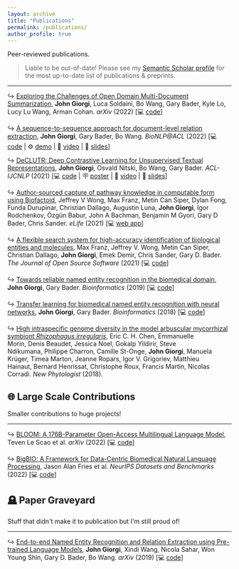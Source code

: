 ```yaml
---
layout: archive
title: "Publications"
permalink: /publications/
author_profile: true
---
```


<!-- Going to do this in pure markdown, so comment out the boilerplate>

<!-- {% if author.googlescholar %}
  You can also find my articles on <u><a href="{{author.googlescholar}}">my Google Scholar profile</a>.</u>
{% endif %}

{% include base_path %}

{% for post in site.publications reversed %}
  {% include archive-single.html %}
{% endfor %} -->

Peer-reviewed publications.

> Liable to be out-of-date! Please see my [Semantic Scholar profile](https://www.semanticscholar.org/author/John-Giorgi/37585306) for the most up-to-date list of publications & preprints.

---

↪ [Exploring the Challenges of Open Domain Multi-Document Summarization](https://arxiv.org/abs/2212.10526),
__John Giorgi__, Luca Soldaini, Bo Wang, Gary Bader, Kyle Lo, Lucy Lu Wang, Arman Cohan. _arXiv_ (2022) [💻 [code](https://github.com/allenai/open-mds)]

↪ [A sequence-to-sequence approach for document-level relation extraction](https://aclanthology.org/2022.bionlp-1.2/),
__John Giorgi__, Gary Bader, Bo Wang. _BioNLP@ACL_ (2022) [💻 [code](https://github.com/johngiorgi/seq2rel) | ⚙️ [demo](https://share.streamlit.io/johngiorgi/seq2rel/main/demo.py) | 🎥 [video](https://aclanthology.org/2022.bionlp-1.2.mp4) | 🛝 [slides](https://docs.google.com/presentation/d/1eJ3uFakfjSFmuMrYiA-PtMY5QFhm8kRSykFkkxw_6LM/edit?usp=sharing)]

↪ [DeCLUTR: Deep Contrastive Learning for Unsupervised Textual Representations](https://aclanthology.org/2021.acl-long.72/),
__John Giorgi__, Osvald Nitski, Bo Wang, Gary Bader. _ACL-IJCNLP_ (2021) [💻 [code](https://github.com/JohnGiorgi/DeCLUTR) | 🪧 [poster](https://drive.google.com/file/d/17PfPPMJEn_v1VmvhMtu65TY1blf0_LjA/view?usp=sharing) | 🎥 [video](https://aclanthology.org/2021.acl-long.72.mp4) | 🛝 [slides](https://docs.google.com/presentation/d/1Xm5HiGIyRTb28aw-VnCM12mUyZCSl0tZR1W-UyAW6AQ/edit?usp=sharing)]

↪ [Author-sourced capture of pathway knowledge in computable form using Biofactoid](https://elifesciences.org/articles/68292), Jeffrey V Wong, Max Franz, Metin Can Siper, Dylan Fong, Funda Durupinar, Christian Dallago, Augustin Luna, __John Giorgi__, Igor Rodchenkov, Özgün Babur, John A Bachman, Benjamin M Gyori, Gary D Bader, Chris Sander. _eLife_ (2021) [💻 [web app](https://biofactoid.org/)]

↪ [A flexible search system for high-accuracy identification of biological entities and molecules](https://joss.theoj.org/papers/10.21105/joss.03756), Max Franz, Jeffrey V. Wong, Metin Can Siper, Christian Dallago, __John Giorgi__, Emek Demir, Chris Sander, Gary
D. Bader. _The Journal of Open Source Software_ (2021) [💻 [code](https://github.com/PathwayCommons/grounding-search)]

↪ [Towards reliable named entity recognition in the biomedical domain](https://academic.oup.com/bioinformatics/article/36/1/280/5520946),
__John Giorgi__, Gary Bader. _Bioinformatics_ (2019) [💻 [code](https://github.com/BaderLab/Towards-reliable-BioNER)]

↪ [Transfer learning for biomedical named entity recognition with neural networks](https://academic.oup.com/bioinformatics/article/34/23/4087/5026661),
__John Giorgi__, Gary Bader. _Bioinformatics_ (2018) [💻 [code](https://github.com/BaderLab/Transfer-Learning-BNER-Bioinformatics-2018)]

↪ [High intraspecific genome diversity in the model arbuscular mycorrhizal symbiont _Rhizophagus irregularis_](https://nph.onlinelibrary.wiley.com/doi/10.1111/nph.14989), Eric C. H. Chen, Emmanuelle Morin, Denis Beaudet, Jessica Noel, Gokalp Yildirir, Steve Ndikumana, Philippe Charron, Camille St-Onge, __John Giorgi__, Manuela Krüger, Timea Marton, Jeanne Ropars, Igor V. Grigoriev, Matthieu Hainaut, Bernard Henrissat, Christophe Roux, Francis Martin, Nicolas Corradi. _New Phytologist_ (2018).

## 🌐 Large Scale Contributions

Smaller contributions to huge projects!

---

↪ [BLOOM: A 176B-Parameter Open-Access Multilingual Language Model](https://arxiv.org/abs/2211.05100), Teven Le Scao et al. _arXiv_ (2022) [💻 [code](https://huggingface.co/bigscience/bloom)]

↪ [BigBIO: A Framework for Data-Centric Biomedical Natural Language Processing](https://arxiv.org/abs/2206.15076), Jason Alan Fries et al. _NeurIPS Datasets and Benchmarks_ (2022) [💻 [code](https://github.com/bigscience-workshop/biomedical)]

## 🪦 Paper Graveyard

Stuff that didn't make it to publication but I'm still proud of!

---

↪ [End-to-end Named Entity Recognition and Relation Extraction using Pre-trained Language Models](https://arxiv.org/abs/1912.13415),
__John Giorgi__, Xindi Wang, Nicola Sahar, Won Young Shin, Gary D. Bader, Bo Wang. _arXiv_ (2019) [💻 [code](https://github.com/bowang-lab/joint-ner-and-re)]